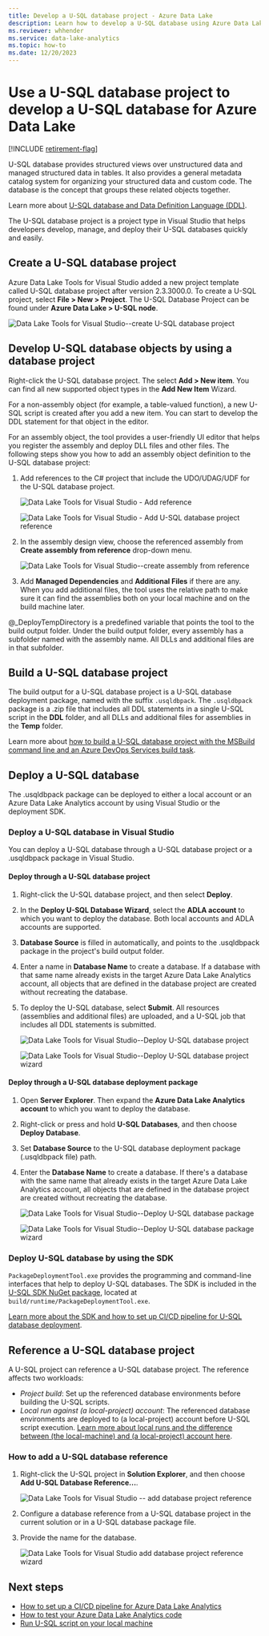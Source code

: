 ```yaml
---
title: Develop a U-SQL database project - Azure Data Lake
description: Learn how to develop a U-SQL database using Azure Data Lake Tools for Visual Studio.
ms.reviewer: whhender
ms.service: data-lake-analytics
ms.topic: how-to
ms.date: 12/20/2023
---
```

# Use a U-SQL database project to develop a U-SQL database for Azure Data Lake

[!INCLUDE [retirement-flag](includes/retirement-flag.md)]

U-SQL database provides structured views over unstructured data and managed structured data in tables. It also provides a general metadata catalog system for organizing your structured data and custom code. The database is the concept that groups these related objects together.

Learn more about [U-SQL database and Data Definition Language (DDL)](/u-sql/data-definition-language-ddl-statements).

The U-SQL database project is a project type in Visual Studio that helps developers develop, manage, and deploy their U-SQL databases quickly and easily.

## Create a U-SQL database project

Azure Data Lake Tools for Visual Studio added a new project template called U-SQL database project after version 2.3.3000.0. To create a U-SQL project, select **File > New > Project**. The U-SQL Database Project can be found under **Azure Data Lake > U-SQL node**.

![Data Lake Tools for Visual Studio--create U-SQL database project](./media/data-lake-analytics-data-lake-tools-develop-usql-database/data-lake-tools-create-usql-database-project-creation.png)

## Develop U-SQL database objects by using a database project

Right-click the U-SQL database project. The select **Add > New item**. You can find all new supported object types in the **Add New Item** Wizard.

For a non-assembly object (for example, a table-valued function), a new U-SQL script is created after you add a new item. You can start to develop the DDL statement for that object in the editor.

For an assembly object, the tool provides a user-friendly UI editor that helps you register the assembly and deploy DLL files and other files. The following steps show you how to add an assembly object definition to the U-SQL database project:

1. Add references to the C# project that include the UDO/UDAG/UDF for the U-SQL database project.

   ![Data Lake Tools for Visual Studio - Add reference](./media/data-lake-analytics-data-lake-tools-develop-usql-database/data-lake-tools-add-project-reference.png)

   ![Data Lake Tools for Visual Studio - Add U-SQL database project reference](./media/data-lake-analytics-data-lake-tools-develop-usql-database/data-lake-tools-add-project-reference-wizard.png)

2. In the assembly design view, choose the referenced assembly from **Create assembly from reference** drop-down menu.

   ![Data Lake Tools for Visual Studio--create assembly from reference](./media/data-lake-analytics-data-lake-tools-develop-usql-database/data-lake-tools-create-assembly-from-reference.png)

3. Add **Managed Dependencies** and **Additional Files** if there are any. When you add additional files, the tool uses the relative path to make sure it can find the assemblies both on your local machine and on the build machine later.

@_DeployTempDirectory is a predefined variable that points the tool to the build output folder. Under the build output folder, every assembly has a subfolder named with the assembly name. All DLLs and additional files are in that subfolder.

## Build a U-SQL database project

The build output for a U-SQL database project is a U-SQL database deployment package, named with the suffix `.usqldbpack`. The `.usqldbpack` package is a .zip file that includes all DDL statements in a single U-SQL script in the **DDL** folder, and all DLLs and additional files for assemblies in the **Temp** folder.

Learn more about [how to build a U-SQL database project with the MSBuild command line and an Azure DevOps Services build task](data-lake-analytics-cicd-overview.md).

## Deploy a U-SQL database

The .usqldbpack package can be deployed to either a local account or an Azure Data Lake Analytics account by using Visual Studio or the deployment SDK.

### Deploy a U-SQL database in Visual Studio

You can deploy a U-SQL database through a U-SQL database project or a .usqldbpack package in Visual Studio.

#### Deploy through a U-SQL database project

1. Right-click the U-SQL database project, and then select **Deploy**.

1. In the **Deploy U-SQL Database Wizard**, select the **ADLA account** to which you want to deploy the database. Both local accounts and ADLA accounts are supported.

1. **Database Source** is filled in automatically, and points to the .usqldbpack package in the project's build output folder.

1. Enter a name in **Database Name** to create a database. If a database with that same name already exists in the target Azure Data Lake Analytics account, all objects that are defined in the database project are created without recreating the database.

1. To deploy the U-SQL database, select **Submit**. All resources (assemblies and additional files) are uploaded, and a U-SQL job that includes all DDL statements is submitted.

   ![Data Lake Tools for Visual Studio--Deploy U-SQL database project](./media/data-lake-analytics-data-lake-tools-develop-usql-database/data-lake-tools-deploy-usql-database-project.png)

   ![Data Lake Tools for Visual Studio--Deploy U-SQL database project wizard](./media/data-lake-analytics-data-lake-tools-develop-usql-database/data-lake-tools-deploy-usql-database-project-wizard.png)

#### Deploy through a U-SQL database deployment package

1. Open **Server Explorer**. Then expand the **Azure Data Lake Analytics account** to which you want to deploy the database.

1. Right-click or press and hold **U-SQL Databases**, and then choose **Deploy Database**.

1. Set **Database Source** to the U-SQL database deployment package (.usqldbpack file) path.

1. Enter the **Database Name** to create a database. If there's a database with the same name that already exists in the target Azure Data Lake Analytics account, all objects that are defined in the database project are created without recreating the database.

   ![Data Lake Tools for Visual Studio--Deploy U-SQL database package](./media/data-lake-analytics-data-lake-tools-develop-usql-database/data-lake-tools-deploy-usql-database-package.png)

   ![Data Lake Tools for Visual Studio--Deploy U-SQL database package wizard](./media/data-lake-analytics-data-lake-tools-develop-usql-database/data-lake-tools-deploy-usql-database-package-wizard.png)
  
### Deploy U-SQL database by using the SDK

`PackageDeploymentTool.exe` provides the programming and command-line interfaces that help to deploy U-SQL databases. The SDK is included in the [U-SQL SDK NuGet package](https://www.nuget.org/packages/Microsoft.Azure.DataLake.USQL.SDK/), located at `build/runtime/PackageDeploymentTool.exe`.

[Learn more about the SDK and how to set up CI/CD pipeline for U-SQL database deployment](data-lake-analytics-cicd-overview.md).

## Reference a U-SQL database project

A U-SQL project can reference a U-SQL database project. The reference affects two workloads:

- *Project build*: Set up the referenced database environments before building the U-SQL scripts.
- *Local run against (a local-project) account*: The referenced database environments are deployed to (a local-project) account before U-SQL script execution. [Learn more about local runs and the difference between (the local-machine) and (a local-project) account here](data-lake-analytics-data-lake-tools-local-run.md).

### How to add a U-SQL database reference

1. Right-click the U-SQL project in **Solution Explorer**, and then choose **Add U-SQL Database Reference...**.

    ![Data Lake Tools for Visual Studio -- add database project reference](./media/data-lake-analytics-data-lake-tools-develop-usql-database/data-lake-tools-add-database-project-reference.png)

2. Configure a database reference from a U-SQL database project in the current solution or in a U-SQL database package file.

3. Provide the name for the database.

    ![Data Lake Tools for Visual Studio add database project reference wizard](./media/data-lake-analytics-data-lake-tools-develop-usql-database/data-lake-tools-add-database-project-reference-wizard.png)

## Next steps

- [How to set up a CI/CD pipeline for Azure Data Lake Analytics](data-lake-analytics-cicd-overview.md)
- [How to test your Azure Data Lake Analytics code](data-lake-analytics-cicd-test.md)
- [Run U-SQL script on your local machine](data-lake-analytics-data-lake-tools-local-run.md)
